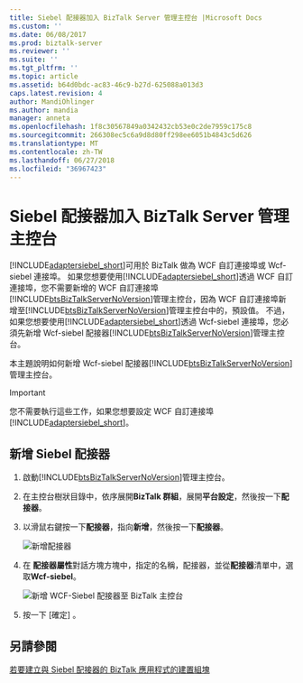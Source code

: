```yaml
---
title: Siebel 配接器加入 BizTalk Server 管理主控台 |Microsoft Docs
ms.custom: ''
ms.date: 06/08/2017
ms.prod: biztalk-server
ms.reviewer: ''
ms.suite: ''
ms.tgt_pltfrm: ''
ms.topic: article
ms.assetid: b64d0bdc-ac83-46c9-b27d-625088a013d3
caps.latest.revision: 4
author: MandiOhlinger
ms.author: mandia
manager: anneta
ms.openlocfilehash: 1f8c30567849a0342432cb53e0c2de7959c175c8
ms.sourcegitcommit: 266308ec5c6a9d8d80ff298ee6051b4843c5d626
ms.translationtype: MT
ms.contentlocale: zh-TW
ms.lasthandoff: 06/27/2018
ms.locfileid: "36967423"
---
```

# <a name="add-the-siebel-adapter-to-biztalk-server-administration-console"></a>Siebel 配接器加入 BizTalk Server 管理主控台
[!INCLUDE[adaptersiebel_short](../../includes/adaptersiebel-short-md.md)]可用於 BizTalk 做為 WCF 自訂連接埠或 Wcf-siebel 連接埠。 如果您想要使用[!INCLUDE[adaptersiebel_short](../../includes/adaptersiebel-short-md.md)]透過 WCF 自訂連接埠，您不需要新增的 WCF 自訂連接埠[!INCLUDE[btsBizTalkServerNoVersion](../../includes/btsbiztalkservernoversion-md.md)]管理主控台，因為 WCF 自訂連接埠新增至[!INCLUDE[btsBizTalkServerNoVersion](../../includes/btsbiztalkservernoversion-md.md)]管理主控台中的，預設值。 不過，如果您想要使用[!INCLUDE[adaptersiebel_short](../../includes/adaptersiebel-short-md.md)]透過 Wcf-siebel 連接埠，您必須先新增 Wcf-siebel 配接器[!INCLUDE[btsBizTalkServerNoVersion](../../includes/btsbiztalkservernoversion-md.md)]管理主控台。  
  
 本主題說明如何新增 Wcf-siebel 配接器[!INCLUDE[btsBizTalkServerNoVersion](../../includes/btsbiztalkservernoversion-md.md)]管理主控台。  
  
> [!IMPORTANT]
>  您不需要執行這些工作，如果您想要設定 WCF 自訂連接埠[!INCLUDE[adaptersiebel_short](../../includes/adaptersiebel-short-md.md)]。  
  
## <a name="add-the-siebel-adapter"></a>新增 Siebel 配接器  
  
1. 啟動[!INCLUDE[btsBizTalkServerNoVersion](../../includes/btsbiztalkservernoversion-md.md)]管理主控台。  
  
2. 在主控台樹狀目錄中，依序展開**BizTalk 群組**，展開**平台設定**，然後按一下**配接器**。  
  
3. 以滑鼠右鍵按一下**配接器**，指向**新增**，然後按一下**配接器**。  
  
    ![新增配接器](../../adapters-and-accelerators/media/c9610d42-8465-4099-b403-87df6dcd0d99.gif "c9610d42-8465-4099-b403-87df6dcd0d99")  
  
4. 在 **配接器屬性**對話方塊方塊中，指定的名稱，配接器，並從**配接器**清單中，選取**Wcf-siebel**。  
  
    ![新增 WCF&#45;Siebel 配接器至 BizTalk 主控台](../../adapters-and-accelerators/adapter-siebel/media/6d39b874-2233-452a-81ef-d93274b0784c.gif "6d39b874-2233-452a-81ef-d93274b0784c")  
  
5. 按一下 [確定] 。  
  
## <a name="see-also"></a>另請參閱  
[若要建立與 Siebel 配接器的 BizTalk 應用程式的建置組塊](../../adapters-and-accelerators/adapter-siebel/building-blocks-to-create-biztalk-applications-with-the-siebel-adapter.md)